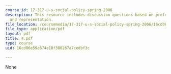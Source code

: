 ```yaml
---
course_id: 17-317-u-s-social-policy-spring-2006
description: This resource includes discussion questions based on preferences, participation,
  and representation.
file_location: /coursemedia/17-317-u-s-social-policy-spring-2006/16cd06e59a674e18f380267a7cedbf3c_4.pdf
file_type: application/pdf
layout: pdf
title: 4.pdf
type: course
uid: 16cd06e59a674e18f380267a7cedbf3c

---
```

None